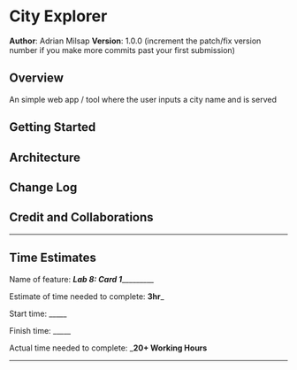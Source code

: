 # City Explorer

**Author**: Adrian Milsap
**Version**: 1.0.0 (increment the patch/fix version number if you make more commits past your first submission)

## Overview

An simple web app / tool where the user inputs a city name and is served 

## Getting Started
<!-- What are the steps that a user must take in order to build this app on their own machine and get it running? -->

## Architecture
<!-- Provide a detailed description of the application design. What technologies (languages, libraries, etc) you're using, and any other relevant design information. -->

## Change Log
<!-- Use this area to document the iterative changes made to your application as each feature is successfully implemented. Use time stamps. Here's an example:

01-01-2001 4:59pm - Application now has a fully-functional express server, with a GET route for the location resource. -->

## Credit and Collaborations
<!-- Give credit (and a link) to other people or resources that helped you build this application. -->

--- 

## Time Estimates

Name of feature: _________Lab 8: Card 1__________________

Estimate of time needed to complete: __3hr___

Start time: _____

Finish time: _____

Actual time needed to complete: ___20+ Working Hours__

---
